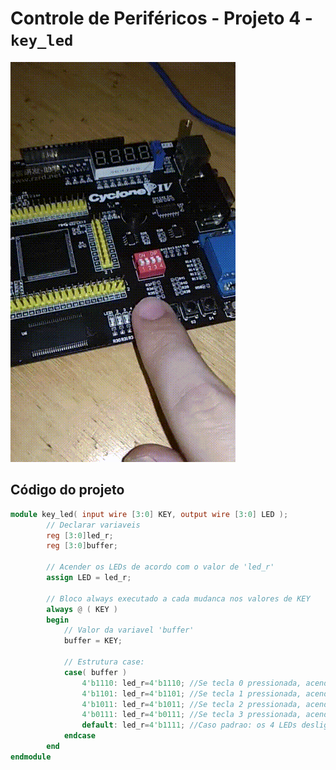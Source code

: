 # Controle de Periféricos - Projeto 4 - `key_led`       
![Projeto em funcionamento](./Proj11_PeripheralControl_04_KeyControlLed.gif)       
       

## Código do projeto     
```verilog     
module key_led( input wire [3:0] KEY, output wire [3:0] LED );
		// Declarar variaveis
		reg [3:0]led_r;
		reg [3:0]buffer;
		
		// Acender os LEDs de acordo com o valor de 'led_r'
		assign LED = led_r;
		
		// Bloco always executado a cada mudanca nos valores de KEY
		always @ ( KEY )
		begin
			// Valor da variavel 'buffer'
			buffer = KEY;
			
			// Estrutura case:
			case( buffer )
				4'b1110: led_r=4'b1110; //Se tecla 0 pressionada, acende LED 0.
				4'b1101: led_r=4'b1101; //Se tecla 1 pressionada, acende LED 1.
				4'b1011: led_r=4'b1011; //Se tecla 2 pressionada, acende LED 2.
				4'b0111: led_r=4'b0111; //Se tecla 3 pressionada, acende LED 3.
				default: led_r=4'b1111; //Caso padrao: os 4 LEDs desligados
			endcase
		end
endmodule
```         
        
